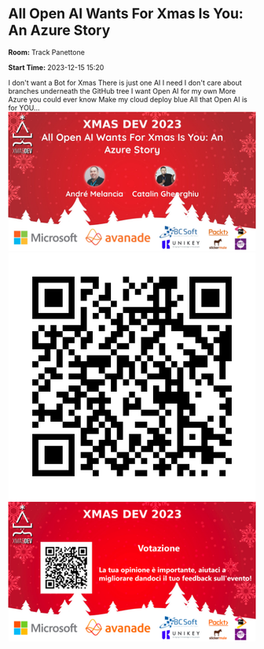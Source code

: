 # All Open AI Wants For Xmas Is You: An Azure Story
**Room:** Track Panettone

**Start Time:** 2023-12-15 15:20

I don't want a Bot for Xmas
There is just one AI I need
I don't care about branches underneath the GitHub tree
I want Open AI for my own
More Azure you could ever know
Make my cloud deploy blue
All that Open AI is for YOU...
![Banner](Room1_15_20.jpeg 'SessionBanner')
![QR](qr.png 'Qr')
![Voting Banner](VotingBanner.png 'Voting Banner')

